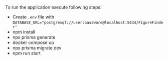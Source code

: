 To run the application execute following steps:
 - Create `.env` file with `DATABASE_URL="postgresql://user:password@localhost:5434/FigureFinder"`
 - npm install
 - npx prisma generate
 - docker compose up
 - npx prisma migrate dev
 - npm run start